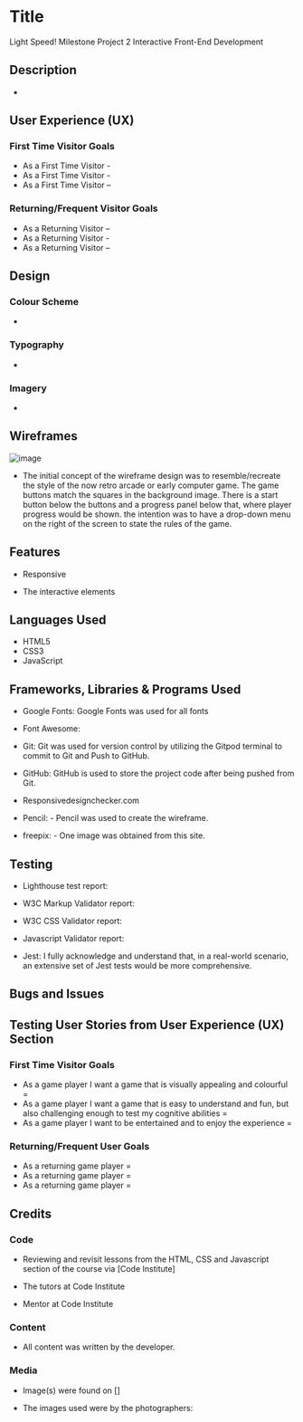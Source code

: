 # Title
Light Speed!
Milestone Project 2
Interactive Front-End
Development

## Description

* 

## User Experience (UX)

### First Time Visitor Goals

* As a First Time Visitor - 
* As a First Time Visitor - 
* As a First Time Visitor – 

### Returning/Frequent Visitor Goals

* As a Returning Visitor – 
* As a Returning Visitor - 
* As a Returning Visitor – 

## Design

### Colour Scheme

* 

### Typography

* 

### Imagery

* 
## Wireframes

![image](https://user-images.githubusercontent.com/95102264/160589979-1d8d411c-ba54-4620-8d90-5246b3df13b5.png)

* The initial concept of the wireframe design was to resemble/recreate the style of the now retro arcade or early computer game. The game buttons match the squares in the background image. There is a start button below the buttons and a progress panel below that, where player progress would be shown. the intention was to have a drop-down menu on the right of the screen to state the rules of the game.

## Features

* Responsive 

* The interactive elements 
## Languages Used

* HTML5
* CSS3
* JavaScript

## Frameworks, Libraries & Programs Used

* Google Fonts: Google Fonts was used for all fonts

* Font Awesome: 

* Git: Git was used for version control by utilizing the Gitpod terminal to commit to Git and Push to GitHub.

* GitHub: GitHub is used to store the project code after being pushed from Git. 

* Responsivedesignchecker.com

* Pencil: - Pencil was used to create the wireframe.

* freepix: - One image was obtained from this site.


## Testing

* Lighthouse test report: 

* W3C Markup Validator report: 
* W3C CSS Validator report:
* Javascript Validator report:
* Jest: I fully acknowledge and understand that, in a real-world scenario, an extensive set of Jest tests would be more comprehensive.

## Bugs and Issues

## Testing User Stories from User Experience (UX) Section

### First Time Visitor Goals

* As a game player I want a game that is visually appealing and colourful = 
* As a game player I want a game that is easy to understand and fun, but also challenging enough to test my cognitive abilities = 
* As a game player I want to be entertained and to enjoy the experience = 
### Returning/Frequent User Goals

* As a returning game player =  
* As a returning game player = 
* As a returning game player =  
## Credits

### Code

* Reviewing and revisit lessons from the HTML, CSS and Javascript section of the course via [Code Institute] 

* The tutors at Code Institute

* Mentor at Code Institute
### Content

* All content was written by the developer.

### Media

* Image(s) were found on []

* The images used were by the photographers:
                

